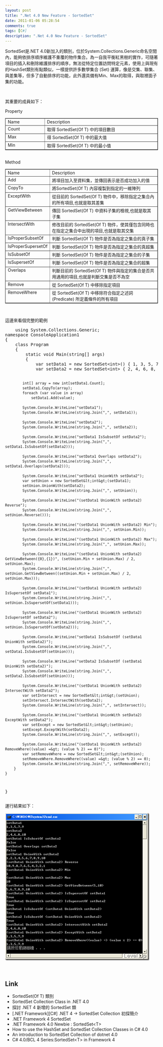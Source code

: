 ```yaml
---
layout: post
title: ".Net 4.0 New Feature - SortedSet"
date: 2011-01-06 05:28:54
comments: true
tags: [C#]
description: ".Net 4.0 New Feature - SortedSet"
---
```

<p>
	SortedSet是.NET 4.0新加入的類別，位於System.Collections.Generic命名空間內，能夠依排序順序維護不重覆的物件集合。為一自我平衡紅黑樹的實作，可隨著項目的插入和刪除維護排序的順序，無法從特定位置訪問特定元素，使用上與現有的HashSet類別有點類似，一樣提供許多數學集合 (Set) 運算，像是交集、聯集、與差集等，但多了自動排序的功能，此外還具備有Min、Max的取得，與取裡面子集的功能。</p>
<p>
	 </p>
<p>
	其重要的成員如下：</p>
<p>
	Property</p>
<table border="1" cellpadding="2" cellspacing="0" width="476">
	<tbody>
		<tr>
			<td valign="top" width="111">
				Name</td>
			<td valign="top" width="363">
				Description</td>
		</tr>
		<tr>
			<td valign="top" width="113">
				Count</td>
			<td valign="top" width="363">
				取得 SortedSet(Of T) 中的項目數目</td>
		</tr>
		<tr>
			<td valign="top" width="115">
				Max</td>
			<td valign="top" width="363">
				得 SortedSet(Of T) 中的最大值</td>
		</tr>
		<tr>
			<td valign="top" width="116">
				Min</td>
			<td valign="top" width="363">
				取得 SortedSet(Of T) 中的最小值</td>
		</tr>
	</tbody>
</table>
<p>
	<br />
	Method</p>
<table border="1" cellpadding="2" cellspacing="0" width="477">
	<tbody>
		<tr>
			<td valign="top" width="116">
				Name</td>
			<td valign="top" width="359">
				Description</td>
		</tr>
		<tr>
			<td valign="top" width="116">
				Add</td>
			<td valign="top" width="359">
				將項目加入至資料集，並傳回表示是否成功加入的值</td>
		</tr>
		<tr>
			<td valign="top" width="116">
				CopyTo</td>
			<td valign="top" width="359">
				將SortedSet(Of T) 內容複製到指定的一維陣列</td>
		</tr>
		<tr>
			<td valign="top" width="116">
				ExceptWith</td>
			<td valign="top" width="359">
				從目前的 SortedSet(Of T) 物件中，移除指定之集合內的所有項目,也就是取其差集</td>
		</tr>
		<tr>
			<td valign="top" width="116">
				GetViewBetween</td>
			<td valign="top" width="359">
				傳回 SortedSet(Of T) 中資料子集的檢視,也就是取其子集</td>
		</tr>
		<tr>
			<td valign="top" width="116">
				IntersectWith</td>
			<td valign="top" width="359">
				修改目前的 SortedSet(Of T) 物件，使其僅包含同時也在指定之集合中出現的項目,也就是取其交集</td>
		</tr>
		<tr>
			<td valign="top" width="116">
				IsProperSubsetOf</td>
			<td valign="top" width="359">
				判斷 SortedSet(Of T) 物件是否為指定之集合的真子集</td>
		</tr>
		<tr>
			<td valign="top" width="116">
				IsProperSupersetOf</td>
			<td valign="top" width="359">
				判斷 SortedSet(Of T) 物件是否為指定之集合的真超集</td>
		</tr>
		<tr>
			<td valign="top" width="116">
				IsSubsetOf</td>
			<td valign="top" width="359">
				判斷 SortedSet(Of T) 物件是否為指定之集合的子集</td>
		</tr>
		<tr>
			<td valign="top" width="116">
				IsSupersetOf</td>
			<td valign="top" width="359">
				判斷 SortedSet(Of T) 物件是否為指定之集合的超集</td>
		</tr>
		<tr>
			<td valign="top" width="116">
				Overlaps</td>
			<td valign="top" width="359">
				判斷目前的 SortedSet(Of T) 物件與指定的集合是否共用通用的項目,也就是判斷交集是否不為空</td>
		</tr>
		<tr>
			<td valign="top" width="116">
				Remove</td>
			<td valign="top" width="359">
				從 SortedSet(Of T) 中移除指定項目</td>
		</tr>
		<tr>
			<td valign="top" width="116">
				RemoveWhere</td>
			<td valign="top" width="359">
				從 SortedSet(Of T) 中移除符合指定之述詞 (Predicate) 所定義條件的所有項目</td>
		</tr>
	</tbody>
</table>
<p>
	 </p>
<p>
	這邊來看個完整的範例</p>

<div class="wlWriterSmartContent" id="scid:812469c5-0cb0-4c63-8c15-c81123a09de7:dbf3b93e-6bd5-4715-ac78-3c460d0821a4" style="padding-right: 0px; display: inline; padding-left: 0px; float: none; padding-bottom: 0px; margin: 0px; padding-top: 0px">
	<pre class="c#" name="code">
	using System.Collections.Generic;
namespace ConsoleApplication1
{
    class Program
    {
        static void Main(string[] args)
        {
            var setData1 = new SortedSet&lt;int&gt;() { 1, 3, 5, 7, 9 };
            var setData2 = new SortedSet&lt;int&gt; { 2, 4, 6, 8, 10 };

            int[] array = new int[setData1.Count];
            setData1.CopyTo(array);
            foreach (var value in array)
                setData1.Add(value);

            System.Console.WriteLine("setData1");
            System.Console.WriteLine(string.Join(",", setData1));

            System.Console.WriteLine("setData2");
            System.Console.WriteLine(string.Join(",", setData2));

            System.Console.WriteLine("setData1 IsSubsetOf setData2");
            System.Console.WriteLine(string.Join(",", setData1.IsSubsetOf(setData2)));

            System.Console.WriteLine("setData1 Overlaps setData2");
            System.Console.WriteLine(string.Join(",", setData1.Overlaps(setData2)));

            System.Console.WriteLine("setData1 UnionWith setData2");
            var setUnion = new SortedSet&lt;int&gt;(setData1);
            setUnion.UnionWith(setData2);
            System.Console.WriteLine(string.Join(",", setUnion));

            System.Console.WriteLine("(setData1 UnionWith setData2) Reverse");
            System.Console.WriteLine(string.Join(",", setUnion.Reverse()));

            System.Console.WriteLine("(setData1 UnionWith setData2) Min");
            System.Console.WriteLine(string.Join(",", setUnion.Min));

            System.Console.WriteLine("(setData1 UnionWith setData2) Max");
            System.Console.WriteLine(string.Join(",", setUnion.Max));

            System.Console.WriteLine("(setData1 UnionWith setData2) GetViewBetween({0},{1})", (setUnion.Min + setUnion.Max) / 2, setUnion.Max);
            System.Console.WriteLine(string.Join(",", setUnion.GetViewBetween((setUnion.Min + setUnion.Max) / 2, setUnion.Max)));

            System.Console.WriteLine("(setData1 UnionWith setData2) IsSupersetOf setData1");
            System.Console.WriteLine(string.Join(",", setUnion.IsSupersetOf(setData1)));

            System.Console.WriteLine("(setData1 UnionWith setData2) IsSupersetOf setData2");
            System.Console.WriteLine(string.Join(",", setUnion.IsSupersetOf(setData2)));

            System.Console.WriteLine("setData1 IsSubsetOf (setData1 UnionWith setData2)");
            System.Console.WriteLine(string.Join(",", setData1.IsSubsetOf(setUnion)));

            System.Console.WriteLine("setData2 IsSubsetOf (setData1 UnionWith setData2)");
            System.Console.WriteLine(string.Join(",", setData2.IsSubsetOf(setUnion)));

            System.Console.WriteLine("(setData1 UnionWith setData2) IntersectWith setData2");
            var setIntersect = new SortedSet&lt;int&gt;(setUnion);
            setIntersect.IntersectWith(setData2);
            System.Console.WriteLine(string.Join(",", setIntersect));

            System.Console.WriteLine("(setData1 UnionWith setData2) ExceptWith setData2");
            var setExcept = new SortedSet&lt;int&gt;(setUnion);
            setExcept.ExceptWith(setData2);
            System.Console.WriteLine(string.Join(",", setExcept));

            System.Console.WriteLine("(setData1 UnionWith setData2) RemoveWhere((value) =&gt; (value % 2) == 0)");
            var setRemoveWhere = new SortedSet&lt;int&gt;(setUnion);
            setRemoveWhere.RemoveWhere((value) =&gt; (value % 2) == 0);
            System.Console.WriteLine(string.Join(",", setRemoveWhere));
        }
    }
}
</pre>
</div>
運行結果如下：
<p>
	<img alt="Image" border="0" height="484" src="\images\posts\20617\Image_thumb.png" style="border-top-width: 0px; border-left-width: 0px; border-bottom-width: 0px; border-right-width: 0px" width="476" /></p>
<p>
	 </p>
<h2>
	Link</h2>
<ul>
	<li>
		SortedSet(Of T) 類別 
	</li>
	<li>
		SortedSet Collection Class in .NET 4.0</li>
	<li>
		探討 .NET 4 新增的 SortedSet 類</li>
	<li>
		[.NET Framework][C#] .NET 4 → SortedSet Collection 初探簡介</li>
	<li>
		.NET Framework 4 SortedSet</li>
	<li>
		.NET Framework 4.0 Newbie : SortedSet&lt;T&gt;</li>
	<li>
		How to use the HashSet and SortedSet Collection Classes in C# 4.0</li>
	<li>
		An introduction to SortedSet Collection of dotnet 4.0</li>
	<li>
		C# 4.0/BCL 4 Series:SortedSet&lt;T&gt; in Framework 4</li>
</ul>
